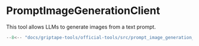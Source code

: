 # PromptImageGenerationClient

This tool allows LLMs to generate images from a text prompt.

```python
--8<-- "docs/griptape-tools/official-tools/src/prompt_image_generation_client_1.py"
```
